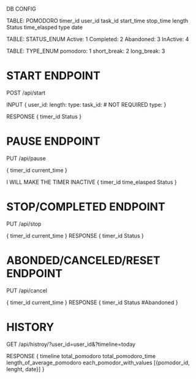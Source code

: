 DB CONFIG

TABLE: POMODORO
timer_id
user_id
task_id
start_time
stop_time
length
Status
time_elasped
type
date

TABLE: STATUS_ENUM
Active: 1
Completed: 2
Abandoned: 3
InActive: 4


TABLE: TYPE_ENUM
pomodoro: 1
short_break: 2
long_break: 3

# START ENDPOINT
POST /api/start

INPUT
{
    user_id:
    length:
    type:
    task_id: # NOT REQUIRED
    type:
}

RESPONSE
{
    timer_id
    Status
}

# PAUSE ENDPOINT

PUT /api/pause

{
    timer_id
    current_time
}

I WILL MAKE THE TIMER INACTIVE
{
    timer_id
    time_elasped
    Status
}

# STOP/COMPLETED ENDPOINT

PUT /api/stop

{
    timer_id
    current_time
}
RESPONSE
{
    timer_id
    Status
}

# ABONDED/CANCELED/RESET ENDPOINT

PUT /api/cancel

{
    timer_id
    current_time
}
RESPONSE
{
    timer_id
    Status #Abandoned
}

# HISTORY

GET /api/histroy/?user_id=user_id&?timeline=today

RESPONSE
{
    timeline
    total_pomodoro
    total_pomodoro_time
    length_of_average_pomodoro
    each_pomodor_with_values [{pomodor_id, lenght, date}]
}